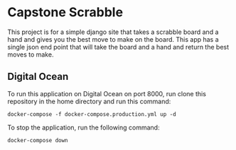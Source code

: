 # Capstone Scrabble

This project is for a simple django site that takes a scrabble board and a hand and gives you the best move to make on the board. This app has a single json end point that will take the board and a hand and return the best moves to make.

## Digital Ocean

To run this application on Digital Ocean on port 8000, run clone this repository in the home directory and run this command:

`docker-compose -f docker-compose.production.yml up -d`

To stop the application, run the following command:

`docker-compose down`